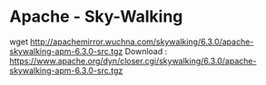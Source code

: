 # Apache - Sky-Walking

wget http://apachemirror.wuchna.com/skywalking/6.3.0/apache-skywalking-apm-6.3.0-src.tgz
Download : https://www.apache.org/dyn/closer.cgi/skywalking/6.3.0/apache-skywalking-apm-6.3.0-src.tgz